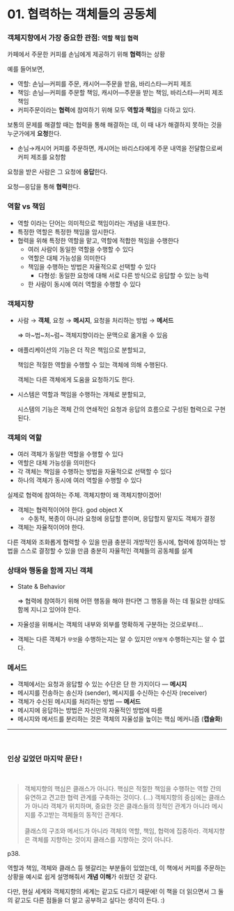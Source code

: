 # 01. 협력하는 객체들의 공동체

### 객체지향에서 가장 중요한 관점: `역할` `책임` `협력`

카페에서 주문한 커피를 손님에게 제공하기 위해 **협력**하는 상황

예를 들어보면,

- 역할: 손님—커피를 주문, 캐시어—주문을 받음, 바리스타—커피 제조
- 책임: 손님—커피를 주문할 책임, 캐시어—주문을 받는 책임, 바리스타—커피 제조 책임
- 커피주문이라는 **협력**에 참여하기 위해 모두 **역할과 책임**을 다하고 있다.

보통의 문제를 해결할 때는 협력을 통해 해결하는 데, 이 때 내가 해결하지 못하는 것을 누군가에게 **요청**한다.

- 손님→캐시어 커피를 주문하면, 캐시어는 바리스타에게 주문 내역을 전달함으로써 커피 제조를 요청함

요청을 받은 사람은 그 요청에 **응답**한다.

요청—응답을 통해 **협력**한다.

### 역할 vs 책임

- 역할 이라는 단어는 의미적으로 책임이라는 개념을 내포한다.
- 특정한 역할은 특정한 책임을 암시한다.
- 협력을 위해 특정한 역할을 맡고, 역할에 적합한 책임을 수행한다
    - 여러 사람이 동일한 역할을 수행할 수 있다
    - 역할은 대체 가능성을 의미한다
    - 책임을 수행하는 방법은 자율적으로 선택할 수 있다
        - 다형성: 동일한 요청에 대해 서로 다른 방식으로 응답할 수 있는 능력
    - 한 사람이 동시에 여러 역할을 수행할 수 있다

### 객체지향

- 사람 → **객체**, 요청 → **메시지**, 요청을 처리하는 방법 → **메서드**
    
    ⇒ 마~법~처~럼~ 객체지향이라는 문맥으로 옮겨올 수 있음
    
- 애플리케이션의 기능은 더 작은 책임으로 분할되고,
    
    책임은 적절한 역할을 수행할 수 있는 객체에 의해 수행된다.
    
    객체는 다른 객체에게 도움을 요청하기도 한다.
    
- 시스템은 역할과 책임을 수행하는 개체로 분할되고,
    
    시스템의 기능은 객체 간의 연쇄적인 요청과 응답의 흐름으로 구성된 협력으로 구현된다.
    

### 객체의 역할

- 여러 객체가 동일한 역할을 수행할 수 있다
- 역할은 대체 가능성을 의미한다
- 각 객체는 책임을 수행하는 방법을 자율적으로 선택할 수 있다
- 하나의 객체가 동시에 여러 역할을 수행할 수 있다

실제로 협력에 참여하는 주체. 객체지향이 왜 객체지향이겠어!

- 객체는 협력적이어야 한다. god object X
    - 수동적, 복종이 아니라 요청에 응답할 뿐이며, 응답할지 말지도 객체가 결정
- 객체는 자율적이어야 한다.

다른 객체와 조화롭게 협력할 수 있을 만큼 충분히 개방적인 동시에, 협력에 참여하는 방법을 스스로 결정할 수 있을 만큼 충분히 자율적인 객체들의 공동체를 설계

### 상태와 행동을 함께 지닌 객체

- State & Behavior
    
    ⇒ 협력에 참여하기 위해 어떤 행동을 해야 한다면 그 행동을 하는 데 필요한 상태도 함께 지니고 있어야 한다.
    
- 자율성을 위해서는 객체의 내부와 외부를 명확하게 구분하는 것으로부터…
- 객체는 다른 객체가 `무엇`을 수행하는지는 알 수 있지만 `어떻게` 수행하는지는 알 수 없다.

### 메서드

- 객체에서는 요청과 응답할 수 있는 수단은 단 한 가지이다 — **메시지**
- 메시지를 전송하는 송신자 (sender), 메시지를 수신하는 수신자 (receiver)
- 객체가 수신된 메시지를 처리하는 방법 — **메서드**
- 메시지에 응답하는 방법은 자신만의 자율적인 방법에 따름
- 메시지와 메서드를 분리하는 것은 객체의 자율성을 높이는 핵심 메커니즘 (**캡슐화**)

---
<br/>

### 인상 깊었던 마지막 문단 !

<br/>

<aside>

 > 객체지향의 핵심은 클래스가 아니다. 핵심은 적절한 책임을 수행하는 역할 간의 유연하고 견고한 협력 관계를 구축하는 것이다. (...) 객체지향의 중심에는 클래스가 아니라 객체가 위치하며, 중요한 것은 클래스들의 정적인 관계가 아니라 메시지를 주고받는 객체들의 동적인 관계다.
 <br/> <br/> 
 클래스의 구조와 메서드가 아니라 객체의 역할, 책임, 협력에 집중하라. 객체지향은 객체를 지향하는 것이지 클래스를 지향하는 것이 아니다.
  

p38.
</aside>

역할과 책임, 객체와 클래스 등 헷갈리는 부분들이 있었는데, 
이 책에서 커피를 주문하는 상황을 예시로 쉽게 설명해줘서 
**개념 이해**가 쉬웠던 것 같다.

다만, 현실 세계와 객체지향의 세계는 같고도 다르기 때문에! 이 책을 더 읽으면서 그 둘의 같고도 다른 점들을 더 알고 공부하고 싶다는 생각이 든다. :) 
